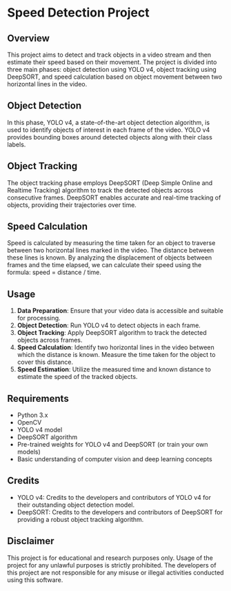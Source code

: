 # Speed Detection Project

## Overview
This project aims to detect and track objects in a video stream and then estimate their speed based on their movement. The project is divided into three main phases: object detection using YOLO v4, object tracking using DeepSORT, and speed calculation based on object movement between two horizontal lines in the video.

## Object Detection
In this phase, YOLO v4, a state-of-the-art object detection algorithm, is used to identify objects of interest in each frame of the video. YOLO v4 provides bounding boxes around detected objects along with their class labels.

## Object Tracking
The object tracking phase employs DeepSORT (Deep Simple Online and Realtime Tracking) algorithm to track the detected objects across consecutive frames. DeepSORT enables accurate and real-time tracking of objects, providing their trajectories over time.

## Speed Calculation
Speed is calculated by measuring the time taken for an object to traverse between two horizontal lines marked in the video. The distance between these lines is known. By analyzing the displacement of objects between frames and the time elapsed, we can calculate their speed using the formula: speed = distance / time.

## Usage
1. **Data Preparation**: Ensure that your video data is accessible and suitable for processing.
2. **Object Detection**: Run YOLO v4 to detect objects in each frame.
3. **Object Tracking**: Apply DeepSORT algorithm to track the detected objects across frames.
4. **Speed Calculation**: Identify two horizontal lines in the video between which the distance is known. Measure the time taken for the object to cover this distance.
5. **Speed Estimation**: Utilize the measured time and known distance to estimate the speed of the tracked objects.

## Requirements
- Python 3.x
- OpenCV
- YOLO v4 model
- DeepSORT algorithm
- Pre-trained weights for YOLO v4 and DeepSORT (or train your own models)
- Basic understanding of computer vision and deep learning concepts

## Credits
- YOLO v4: Credits to the developers and contributors of YOLO v4 for their outstanding object detection model.
- DeepSORT: Credits to the developers and contributors of DeepSORT for providing a robust object tracking algorithm.

## Disclaimer
This project is for educational and research purposes only. Usage of the project for any unlawful purposes is strictly prohibited. The developers of this project are not responsible for any misuse or illegal activities conducted using this software.


